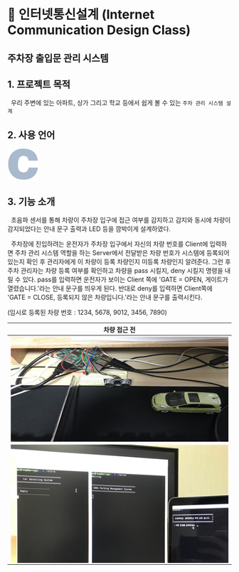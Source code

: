 # :satellite: 인터넷통신설계 (Internet Communication Design Class)



## 주차장 출입문 관리 시스템



## 1. 프로젝트 목적

&nbsp;&nbsp;우리 주변에 있는 아파트, 상가 그리고 학교 등에서 쉽게 볼 수 있는 `주차 관리 시스템 설계`



## 2. 사용 언어

<p align="left"> 
    <a href="https://www.cprogramming.com/" target="_blank"> 
        <img src="https://raw.githubusercontent.com/devicons/devicon/master/icons/c/c-original.svg" alt="c" width="70" height="70"/> 
    </a>
</p>



## 3. 기능 소개

&nbsp;&nbsp;초음파 센서를 통해 차량이 주차장 입구에 접근 여부를 감지하고 감지와 동시에 차량이 감지되었다는 안내 문구 출력과 LED 등을 깜박이게 설계하였다. 

&nbsp;&nbsp;주차장에 진입하려는 운전자가 주차장 입구에서 자신의 차량 번호를 Client에 입력하면 주차 관리 시스템 역할을 하는 Server에서 전달받은 차량 번호가 시스템에 등록되어 있는지 확인 후 관리자에게 이 차량이 등록 차량인지 미등록 차량인지 알려준다. 그런 후 주차 관리자는 차량 등록 여부를 확인하고 차량을 pass 시킬지, deny 시킬지 명령을 내릴 수 있다. pass를 입력하면 운전자가 보이는 Client 쪽에 'GATE = OPEN, 게이트가 열렸습니다.'라는 안내 문구를 띄우게 된다. 반대로 deny를 입력하면 Client쪽에 'GATE = CLOSE, 등록되지 않은 차량입니다.'라는 안내 문구를 출력시킨다. 

(임시로 등록된 차량 번호 : 1234, 5678, 9012, 3456, 7890)



|                         차량 접근 전                         |
| :----------------------------------------------------------: |
| <img src="images/result1.png" align="left" style="width: 800px" /> |
| <img src="images/result2.png" align="left" style="width: 800px" /> |

